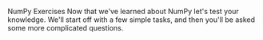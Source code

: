 NumPy Exercises
Now that we've learned about NumPy let's test your knowledge. We'll start off with a few simple tasks, and then you'll be asked some more complicated questions.
